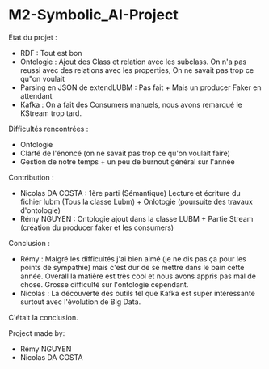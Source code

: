 # M2-Symbolic_AI-Project

État du projet :
  - RDF : Tout est bon
  - Ontologie : Ajout des Class et relation avec les subclass. On n'a pas reussi avec des relations avec les properties, On ne savait pas trop ce qu"on voulait
  - Parsing en JSON de extendLUBM : Pas fait + Mais un producer Faker en attendant
  - Kafka : On a fait des Consumers manuels, nous avons remarqué le KStream trop tard.

Difficultés rencontrées :
  - Ontologie
  - Clarté de l'énoncé (on ne savait pas trop ce qu'on voulait faire)
  - Gestion de notre temps + un peu de burnout général sur l'année

Contribution :
  - Nicolas DA COSTA : 1ère parti (Sémantique) Lecture et écriture du fichier lubm (Tous la classe Lubm) + Onlotogie (poursuite des travaux d'ontologie)
  - Rémy NGUYEN : Ontologie ajout dans la classe LUBM + Partie Stream (création du producer faker et les consumers)

Conclusion :
  - Rémy : Malgré les difficultés j'ai bien aimé (je ne dis pas ça pour les points de sympathie) mais c'est dur de se mettre dans le bain cette année.
  Overall la matière est très cool et nous avons appris pas mal de chose. Grosse difficulté sur l'ontologie cependant.
  - Nicolas : La découverte des outils tel que Kafka est super intéressante surtout avec l'évolution de Big Data. 

C'était la conclusion.

Project made by:
- Rémy NGUYEN
- Nicolas DA COSTA
